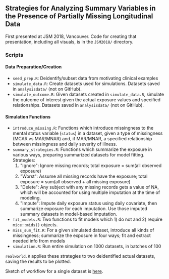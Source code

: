## Strategies for Analyzing Summary Variables in the Presence of Partially Missing Longitudinal Data

First presented at JSM 2018, Vancouver. Code for creating that presentation, including all visuals, is in the `JSM2018/` directory.

### Scripts

#### Data Preparation/Creation

- `seed_prep.R`: Deidentify/subset data from motivating clinical examples
- `simulate_data.R`: Create datasets used for simulations. Datasets saved in
`analysisdata/` (not on GitHub).
- `simulate_outcome.R`: Given datasets created in `simulate_data.R`, simulate
the outcome of interest given the actual exposure values and specified
relationships. Datasets saved in `analysisdata/` (not on GitHub).

#### Simulation Functions

- `introduce_missing.R`: Functions which introduce missingness to the mental
status variable (`status`) in a dataset, given a type of missingness (MCAR vs
MAR/MNAR) and, if MAR/MNAR, a specified relationship between missingness and
daily severity of illness.
- `summary_strategies.R`: Functions which summarize the exposure in various ways,
preparing summarized datasets for model fitting. Strategies:
    1. "Ignore": Ignore missing records; total exposure = sum(all observed exposure)
    1. "Worst": Assume all missing records have the exposure; total exposure = sum(all observed + all missing exposure)
    1. "Delete": Any subject with any missing records gets a value of NA, which will be accounted for using multiple imputation at the time of modeling.
    1. "Impute": Impute daily exposure status using daily covariate, then summarize exposure for each imputation. Use those imputed summary datasets in model-based imputation.
- `fit_models.R`: Two functions to fit models which 1) do not and 2) require `mice::mids()` objects.
- `miss_sum_fit.R`: For a given simulated dataset, introduce all kinds of missingness; summarize the exposure in four ways; fit and extract needed info from models
- `simulation.R`: Run entire simulation on 1000 datasets, in batches of 100

`realworld.R` applies these strategies to two deidentified actual datasets, saving the results to be plotted.

Sketch of workflow for a single dataset is [here](https://htmlpreview.github.io/?https://github.com/jenniferthompson/MissSumVars/blob/master/workflow.html).